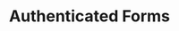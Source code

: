 ---
layout: chapter
title: Authenticated Forms
slides:

  - class: title-slide
    content: |

      ![Gather Workshops Logo]([[BASE_URL]]/theme/assets/images/gw_logo.png)

      # Authenticated Forms
      _Associating form data with a user_





  - content: |

      ## Posting a message

      Only logged in users should be able to post,
      and their username should be associated.


  - content: |

      ### Ensure the form is formatted correctly

      Add the form action and form method,
      plus names for all form inputs.

  - content: |

      ### Allow POST data for new message route

      ```python
      @website.route('/new-message', method=['GET', 'POST'])
      @usermanager.login_required
      def new_message():
          return render_template('new-message.html')
      ```

      Add both POST and GET method options
      to the **new message** route.


  - content: |

      ### Handle both GET and POST methods

      ```python
      def new_message():

          if request.method == 'GET':
              return render_template('new-message.html')

          elif request.method == 'POST':
              return redirect('/')

      ```

      Modify the `new_message` function 
      to handle both request types.

  - content: |

      ### Get form data

      ```python
      def new_message():

          if request.method == 'GET':
              return render_template('new-message.html')

          elif request.method == 'POST':

              content = request.form.get('')

              return redirect('/')

      ```

      Get the message content from the form.



  - content: |

      ### Import datetime so we can get the current time

      ```python
      from datetime import datetime
      ```

      Import the dattime module at 
      the top of your routes file.

  - content: |

      ### Generate current time

      ```python
      def new_message():

          if request.method == 'GET':
              return render_template('new-message.html')

          elif request.method == 'POST':

              content = request.form.get('message')
              current_time = datetime.now

              return redirect('/')

      ```

      Generate the current time.

  - content: |

      ### Get logged in user id

      ```python
      def new_message():

          if request.method == 'GET':
              return render_template('new-message.html')

          elif request.method == 'POST':

              content = request.form.get('message')
              current_time = datetime.now
              user_id = usermanager.current_user.user_id

              return redirect('/')

      ```
  
  - content: |

      ### Write query

      ```python
      elif request.method == 'POST':

          content = request.form.get('message')
          current_time = datetime.now
          user_id = usermanager.current_user.user_id

          query_string = (
            'INSERT INTO messages '
            'VALUES [?,?,?]'
          )

          return redirect('/')

      ```

  - content: |

      ### Submit query with parameters

      ```python
      query_string = (
        'INSERT INTO messages '
        'VALUES [?,?,?]'
      )

      query_result = datamanager.query_db(
          query_string, 
          [content, current_time, user_id], 
          one=True
      )

      return redirect('/')

      ```
  
  - content: |

      ### Check result is valid

      ```python

      query_result = datamanager.query_db(
          query_string, 
          [content, current_time, user_id], 
          one=True
      )

      if query_result == None:
          print('error')
      else:
          print('success')

      return redirect('/')

      ```
  
  - content: |

      ### Show error if there was one

      Display in template


  - content: |

      ### Check in browser

      Try posting a message and check
      that it shows up on the home page.




  - content: |

      ![Thumbs Up!]([[BASE_URL]]/theme/assets/images/thumbs-up.svg){: height="200"}

      ## Authenticated Forms: Complete!

      [Take me to the next chapter!](updating-data.html)


---